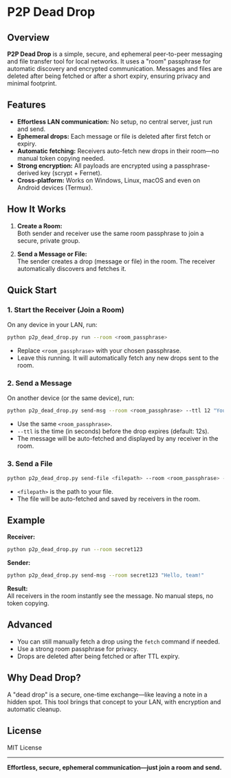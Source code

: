 # P2P Dead Drop

## Overview

**P2P Dead Drop** is a simple, secure, and ephemeral peer-to-peer messaging and file transfer tool for local networks. It uses a "room" passphrase for automatic discovery and encrypted communication. Messages and files are deleted after being fetched or after a short expiry, ensuring privacy and minimal footprint.

## Features

- **Effortless LAN communication:** No setup, no central server, just run and send.
- **Ephemeral drops:** Each message or file is deleted after first fetch or expiry.
- **Automatic fetching:** Receivers auto-fetch new drops in their room—no manual token copying needed.
- **Strong encryption:** All payloads are encrypted using a passphrase-derived key (scrypt + Fernet).
- **Cross-platform:** Works on Windows, Linux, macOS and even on Android devices  (Termux).

## How It Works

1. **Create a Room:**  
   Both sender and receiver use the same room passphrase to join a secure, private group.

2. **Send a Message or File:**  
   The sender creates a drop (message or file) in the room. The receiver automatically discovers and fetches it.

## Quick Start

### 1. Start the Receiver (Join a Room)

On any device in your LAN, run:

```sh
python p2p_dead_drop.py run --room <room_passphrase>
```

- Replace `<room_passphrase>` with your chosen passphrase.
- Leave this running. It will automatically fetch any new drops sent to the room.

### 2. Send a Message

On another device (or the same device), run:

```sh
python p2p_dead_drop.py send-msg --room <room_passphrase> --ttl 12 "Your message here"
```

- Use the same `<room_passphrase>`.
- `--ttl` is the time (in seconds) before the drop expires (default: 12s).
- The message will be auto-fetched and displayed by any receiver in the room.

### 3. Send a File

```sh
python p2p_dead_drop.py send-file <filepath> --room <room_passphrase> --ttl 300
```

- `<filepath>` is the path to your file.
- The file will be auto-fetched and saved by receivers in the room.

## Example

**Receiver:**
```sh
python p2p_dead_drop.py run --room secret123
```

**Sender:**
```sh
python p2p_dead_drop.py send-msg --room secret123 "Hello, team!"
```

**Result:**  
All receivers in the room instantly see the message. No manual steps, no token copying.

## Advanced

- You can still manually fetch a drop using the `fetch` command if needed.
- Use a strong room passphrase for privacy.
- Drops are deleted after being fetched or after TTL expiry.

## Why Dead Drop?

A "dead drop" is a secure, one-time exchange—like leaving a note in a hidden spot. This tool brings that concept to your LAN, with encryption and automatic cleanup.

## License

MIT License

---

**Effortless, secure, ephemeral communication—just join a room and send.**
